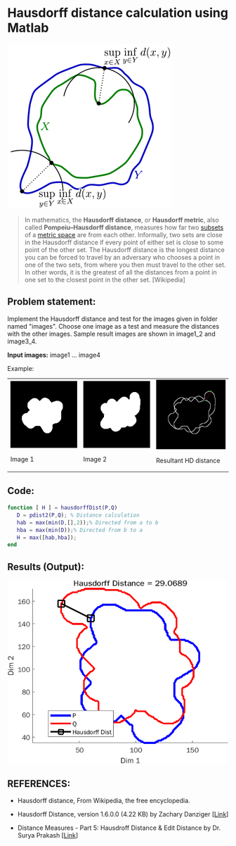 # Hausdorff distance calculation using Matlab

![image alt text](image_0.png)

> In mathematics, the **Hausdorff distance**, or **Hausdorff metric**, also called **Pompeiu–Hausdorff distance**, measures how far two [subsets](https://en.wikipedia.org/wiki/Subset) of a [metric space](https://en.wikipedia.org/wiki/Metric_space) are from each other.
>Informally, two sets are close in the Hausdorff distance if every point of either set is close to some point of the other set. The Hausdorff distance is the longest distance you can be forced to travel by an adversary who chooses a point in one of the two sets, from where you then must travel to the other set. In other words, it is the greatest of all the distances from a point in one set to the closest point in the other set. [Wikipedia]

## Problem statement:

Implement the Hausdorff distance and test for the images given in folder named "images".
Choose one image as a test and measure the distances with the other images. Sample result images are shown in image1_2 and image3_4.

**Input images:** image1 ... image4

Example:

<table>
  <tr>
    <td>
<img src="images/image1.png" width="" alt="alt_text" title="image_tooltip"> <p>
Image 1</td>
    <td>
 <img src="images/image2.png" width="" alt="alt_text" title="image_tooltip"> <p>
Image 2</td>
    <td>
 <img src="images/image1_2.png" width="" alt="alt_text" title="image_tooltip"> <p>
Resultant HD distance</td>
  </tr>
</table>


## Code:

```Matlab
function [ H ] = hausdorffDist(P,Q)
   D = pdist2(P,Q); % Distance calculation
   hab = max(min(D,[],2));% Directed from a to b
   hba = max(min(D));% Directed from b to a
   H = max([hab,hba]);
end
```

## Results (Output):

![image alt text](image_1.png)


## REFERENCES:

* Hausdorff distance, From Wikipedia, the free encyclopedia.

* Hausdorff Distance, version 1.6.0.0 (4.22 KB) by Zachary Danziger [[Link](https://in.mathworks.com/matlabcentral/fileexchange/26738-hausdorff-distance)]

* Distance Measures - Part 5: Hausdroff Distance & Edit Distance by Dr. Surya Prakash [[Link](https://www.youtube.com/watch?v=cmzL8b5Z7CY)]

